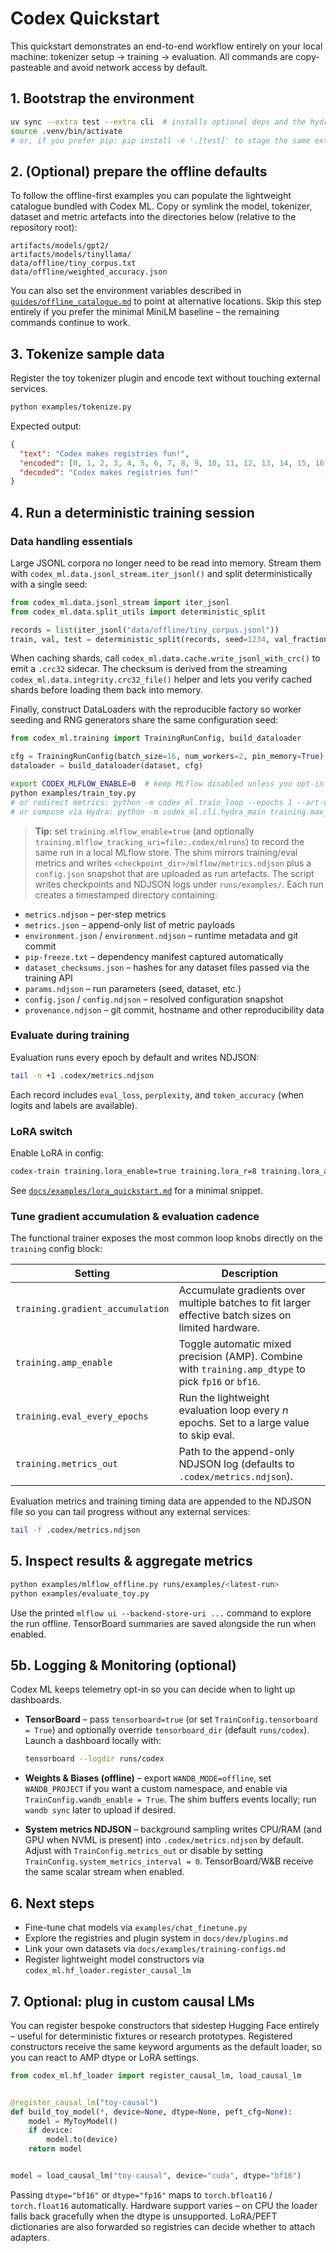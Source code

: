 # Codex Quickstart

This quickstart demonstrates an end-to-end workflow entirely on your local
machine: tokenizer setup → training → evaluation.  All commands are
copy-pasteable and avoid network access by default.

## 1. Bootstrap the environment

```bash
uv sync --extra test --extra cli  # installs optional deps and the hydra.extra pytest plugin
source .venv/bin/activate
# or, if you prefer pip: pip install -e '.[test]' to stage the same extras
```
## 2. (Optional) prepare the offline defaults

To follow the offline-first examples you can populate the lightweight catalogue
bundled with Codex ML.  Copy or symlink the model, tokenizer, dataset and metric
artefacts into the directories below (relative to the repository root):

```text
artifacts/models/gpt2/
artifacts/models/tinyllama/
data/offline/tiny_corpus.txt
data/offline/weighted_accuracy.json
```
You can also set the environment variables described in
[`guides/offline_catalogue.md`](guides/offline_catalogue.md) to point
at alternative locations.  Skip this step entirely if you prefer the minimal
MiniLM baseline – the remaining commands continue to work.

## 3. Tokenize sample data

Register the toy tokenizer plugin and encode text without touching external
services.

```bash
python examples/tokenize.py
```
Expected output:

```json
{
  "text": "Codex makes registries fun!",
  "encoded": [0, 1, 2, 3, 4, 5, 6, 7, 8, 9, 10, 11, 12, 13, 14, 15, 16, 17, 18, 19, 20, 21, 22, 23, 24],
  "decoded": "Codex makes registries fun!"
}
```
## 4. Run a deterministic training session

### Data handling essentials

Large JSONL corpora no longer need to be read into memory.  Stream them with
`codex_ml.data.jsonl_stream.iter_jsonl()` and split deterministically with a
single seed:

```python
from codex_ml.data.jsonl_stream import iter_jsonl
from codex_ml.data.split_utils import deterministic_split

records = list(iter_jsonl("data/offline/tiny_corpus.jsonl"))
train, val, test = deterministic_split(records, seed=1234, val_fraction=0.15, test_fraction=0.05)
```

When caching shards, call `codex_ml.data.cache.write_jsonl_with_crc()` to emit a
`.crc32` sidecar.  The checksum is derived from the streaming
`codex_ml.data.integrity.crc32_file()` helper and lets you verify cached shards
before loading them back into memory.

Finally, construct DataLoaders with the reproducible factory so worker seeding
and RNG generators share the same configuration seed:

```python
from codex_ml.training import TrainingRunConfig, build_dataloader

cfg = TrainingRunConfig(batch_size=16, num_workers=2, pin_memory=True)
dataloader = build_dataloader(dataset, cfg)
```

```bash
export CODEX_MLFLOW_ENABLE=0  # keep MLflow disabled unless you opt-in
python examples/train_toy.py
# or redirect metrics: python -m codex_ml.train_loop --epochs 1 --art-dir artifacts/custom-metrics
# or compose via Hydra: python -m codex_ml.cli.hydra_main training.max_epochs=3 training.learning_rate=3e-4
```

> **Tip:** set `training.mlflow_enable=true` (and optionally
> `training.mlflow_tracking_uri=file:.codex/mlruns`) to record the same run in a
> local MLflow store. The shim mirrors training/eval metrics and writes
> `<checkpoint_dir>/mlflow/metrics.ndjson` plus a `config.json` snapshot that are
> uploaded as run artefacts.
The script writes checkpoints and NDJSON logs under `runs/examples/`.  Each run
creates a timestamped directory containing:

* `metrics.ndjson` – per-step metrics
* `metrics.json` – append-only list of metric payloads
* `environment.json` / `environment.ndjson` – runtime metadata and git commit
* `pip-freeze.txt` – dependency manifest captured automatically
* `dataset_checksums.json` – hashes for any dataset files passed via the training API
* `params.ndjson` – run parameters (seed, dataset, etc.)
* `config.json` / `config.ndjson` – resolved configuration snapshot
* `provenance.ndjson` – git commit, hostname and other reproducibility data

### Evaluate during training

Evaluation runs every epoch by default and writes NDJSON:

```bash
tail -n +1 .codex/metrics.ndjson
```

Each record includes `eval_loss`, `perplexity`, and `token_accuracy` (when logits and labels are available).

### LoRA switch

Enable LoRA in config:

```bash
codex-train training.lora_enable=true training.lora_r=8 training.lora_alpha=16 training.lora_dropout=0.05
```

See [`docs/examples/lora_quickstart.md`](examples/lora_quickstart.md) for a minimal snippet.

### Tune gradient accumulation & evaluation cadence

The functional trainer exposes the most common loop knobs directly on the
`training` config block:

| Setting | Description |
| --- | --- |
| `training.gradient_accumulation` | Accumulate gradients over multiple batches to fit larger effective batch sizes on limited hardware. |
| `training.amp_enable` | Toggle automatic mixed precision (AMP). Combine with `training.amp_dtype` to pick `fp16` or `bf16`. |
| `training.eval_every_epochs` | Run the lightweight evaluation loop every _n_ epochs. Set to a large value to skip eval. |
| `training.metrics_out` | Path to the append-only NDJSON log (defaults to `.codex/metrics.ndjson`). |

Evaluation metrics and training timing data are appended to the NDJSON file so
you can tail progress without any external services:

```bash
tail -f .codex/metrics.ndjson
```

## 5. Inspect results & aggregate metrics

```bash
python examples/mlflow_offline.py runs/examples/<latest-run>
python examples/evaluate_toy.py
```
Use the printed `mlflow ui --backend-store-uri ...` command to explore the run
offline.  TensorBoard summaries are saved alongside the run when enabled.

## 5b. Logging & Monitoring (optional)

Codex ML keeps telemetry opt-in so you can decide when to light up dashboards.

* **TensorBoard** – pass `tensorboard=true` (or set `TrainConfig.tensorboard = True`)
  and optionally override `tensorboard_dir` (default `runs/codex`). Launch a
  dashboard locally with:

  ```bash
  tensorboard --logdir runs/codex
  ```

* **Weights & Biases (offline)** – export `WANDB_MODE=offline`, set
  `WANDB_PROJECT` if you want a custom namespace, and enable via
  `TrainConfig.wandb_enable = True`. The shim buffers events locally; run
  `wandb sync` later to upload if desired.

* **System metrics NDJSON** – background sampling writes CPU/RAM (and GPU when
  NVML is present) into `.codex/metrics.ndjson` by default. Adjust with
  `TrainConfig.metrics_out` or disable by setting
  `TrainConfig.system_metrics_interval = 0`. TensorBoard/W&B receive the same
  scalar stream when enabled.

## 6. Next steps

* Fine-tune chat models via `examples/chat_finetune.py`
* Explore the registries and plugin system in `docs/dev/plugins.md`
* Link your own datasets via `docs/examples/training-configs.md`
* Register lightweight model constructors via `codex_ml.hf_loader.register_causal_lm`

## 7. Optional: plug in custom causal LMs

You can register bespoke constructors that sidestep Hugging Face entirely –
useful for deterministic fixtures or research prototypes.  Registered
constructors receive the same keyword arguments as the default loader, so you
can react to AMP dtype or LoRA settings.

```python
from codex_ml.hf_loader import register_causal_lm, load_causal_lm


@register_causal_lm("toy-causal")
def build_toy_model(*, device=None, dtype=None, peft_cfg=None):
    model = MyToyModel()
    if device:
        model.to(device)
    return model


model = load_causal_lm("toy-causal", device="cuda", dtype="bf16")
```

Passing `dtype="bf16"` or `dtype="fp16"` maps to `torch.bfloat16` /
`torch.float16` automatically.  Hardware support varies – on CPU the loader
falls back gracefully when the dtype is unsupported.  LoRA/PEFT dictionaries are
also forwarded so registries can decide whether to attach adapters.
